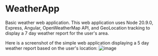 # WeatherApp
Basic weather web application.
This web application uses Node 20.9.0, Express, Angular, OpenWeatherMap API, and GeoLocation tracking to display a 7 day weather report for the user's area.



Here is a screenshot of the simple web application displaying a 5 day weather report based on the user's location:
![image](https://github.com/MichaelBarbuzano/Weather-Web-App/assets/148410804/97708b1d-e55f-455c-a6da-57d1003701f8)

